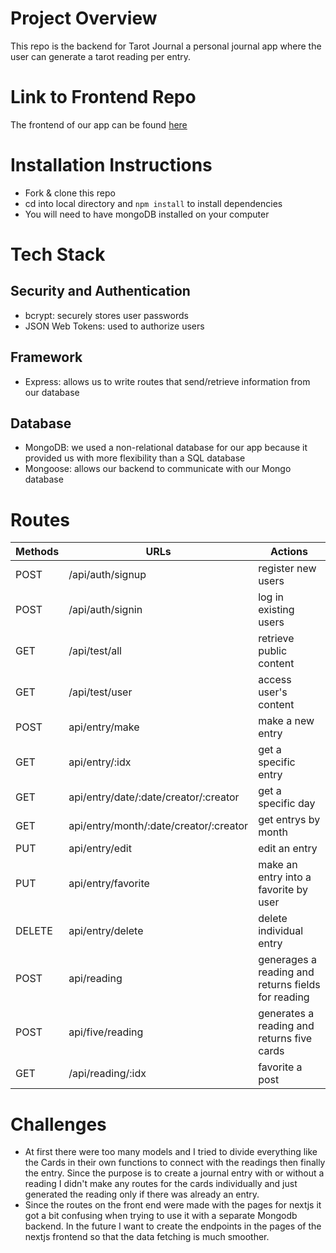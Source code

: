 # Project Overview
This repo is the backend for Tarot Journal a personal journal app where the user can generate a tarot reading per entry.

# Link to Frontend Repo
The frontend of our app can be found [here](https://github.com/regularvanessaperson/frontend-next-tarot)


# Installation Instructions
- Fork & clone this repo
- cd into local directory and `npm install` to install dependencies
- You will need to have mongoDB installed on your computer


# Tech Stack
## Security and Authentication
- bcrypt: securely stores user passwords
- JSON Web Tokens: used to authorize users

## Framework
- Express: allows us to write routes that send/retrieve information from our database

## Database
- MongoDB: we used a non-relational database for our app because it provided us with more flexibility than a SQL database
- Mongoose: allows our backend to communicate with our Mongo database

# Routes
Methods | URLs | Actions
--------|------|---------
POST  | /api/auth/signup | register new users
POST  | /api/auth/signin | log in existing users
GET   | /api/test/all    | retrieve public content
GET   | /api/test/user   | access user's content
POST  | api/entry/make   | make a new entry
GET   | api/entry/:idx   | get a specific entry
GET   | api/entry/date/:date/creator/:creator   | get a specific day
GET   | api/entry/month/:date/creator/:creator| get entrys by month
PUT   | api/entry/edit  | edit an entry
PUT   | api/entry/favorite   | make an entry into a favorite by user
DELETE   | api/entry/delete | delete individual entry
POST  | api/reading | generages a reading and returns fields for reading
POST   | api/five/reading | generates a reading and returns five cards 
GET  | /api/reading/:idx | favorite a post 


# Challenges
- At first there were too many models and I tried to divide everything like the Cards in their own functions to connect with the readings then finally the entry. Since the purpose is to create a journal entry with or without a reading I didn't make any routes for the cards individually and just generated the reading only if there was already an entry. 
- Since the routes on the front end were made with the pages for nextjs it got a bit confusing when trying to use it with a separate Mongodb backend. In the future I want to create the endpoints in the pages of the nextjs frontend so that the data fetching is much smoother.
